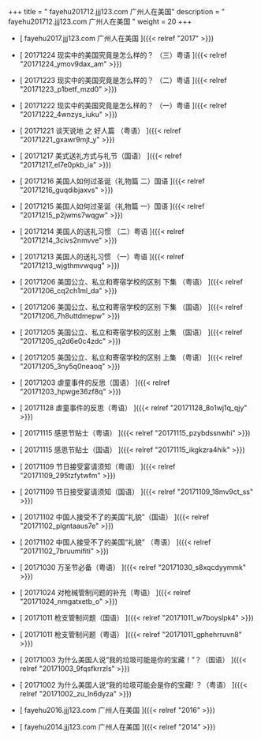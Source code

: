 +++
title = "  fayehu201712.jjj123.com 广州人在美国"
description = "  fayehu201712.jjj123.com 广州人在美国  "
weight = 20
+++



* [   fayehu2017.jjj123.com 广州人在美国 ]({{< relref "2017" >}})


* [ 20171224  现实中的美国究竟是怎么样的？ （三）粤语  ]({{< relref "20171224_ymov9dax_am" >}})


* [ 20171223  现实中的美国究竟是怎么样的？ （二）粤语  ]({{< relref "20171223_p1betf_mzd0" >}})


* [ 20171222  现实中的美国究竟是怎么样的？ （一）粤语  ]({{< relref "20171222_4wnzys_iuku" >}})


* [ 20171221  谈天说地 之 好人篇 （粤语）  ]({{< relref "20171221_gxawr9mjt_y" >}})


* [ 20171217  美式送礼方式与礼节（国语）  ]({{< relref "20171217_el7e0pkb_ia" >}})


* [ 20171216  美国人如何过圣诞（礼物篇 二）国语  ]({{< relref "20171216_guqdibjaxvs" >}})


* [ 20171215  美国人如何过圣诞（礼物篇 一）国语  ]({{< relref "20171215_p2jwms7wqgw" >}})


* [ 20171214  美国人的送礼习惯 （二）粤语  ]({{< relref "20171214_3civs2nmvve" >}})


* [ 20171213  美国人的送礼习惯 （一）粤语  ]({{< relref "20171213_wjgthmvwqug" >}})


* [ 20171206  美国公立、私立和寄宿学校的区别 下集 （粤语）  ]({{< relref "20171206_cq2ch1ml_da" >}})


* [ 20171206  美国公立、私立和寄宿学校的区别 下集 （国语）  ]({{< relref "20171206_7h8uttdmepw" >}})


* [ 20171205  美国公立、私立和寄宿学校的区别 上集 （国语）  ]({{< relref "20171205_q2d6e0c4zdc" >}})


* [ 20171205  美国公立、私立和寄宿学校的区别 上集 （粤语）  ]({{< relref "20171205_3ny5q0neaoq" >}})


* [ 20171203  虐童事件的反思（国语）  ]({{< relref "20171203_hpwge36zf8q" >}})


* [ 20171128  虐童事件的反思（粤语）  ]({{< relref "20171128_8o1wj1q_qjy" >}})


* [ 20171115  感恩节贴士（粤语）  ]({{< relref "20171115_pzybdssnwhi" >}})


* [ 20171115  感恩节贴士（国语）  ]({{< relref "20171115_ikgkzra4hik" >}})


* [ 20171109  节日接受宴请须知（粤语）  ]({{< relref "20171109_295tzfytwfm" >}})


* [ 20171109  节日接受宴请须知（国语）  ]({{< relref "20171109_18mv9ct_ss" >}})


* [ 20171102  中国人接受不了的美国“礼貌”（国语）  ]({{< relref "20171102_plgntaaus7e" >}})


* [ 20171102  中国人接受不了的美国“礼貌” （粤语）  ]({{< relref "20171102_7bruumifiti" >}})


* [ 20171030  万圣节必备（粤语）  ]({{< relref "20171030_s8xqcdyymmk" >}})


* [ 20171024  对枪械管制问题的补充（粤语）  ]({{< relref "20171024_nmgatxetb_o" >}})


* [ 20171011  枪支管制问题（国语）  ]({{< relref "20171011_w7boyslpk4" >}})


* [ 20171011  枪支管制问题（粤语）  ]({{< relref "20171011_gphehrruvn8" >}})


* [ 20171003  为什么美国人说“我的垃圾可能是你的宝藏！”？（国语）  ]({{< relref "20171003_9fqsfkrrzls" >}})


* [ 20171002  为什么美国人说“我的垃圾可能会是你的宝藏! ？（粤语）  ]({{< relref "20171002_zu_ln6dyza" >}})


* [   fayehu2016.jjj123.com 广州人在美国 ]({{< relref "2016" >}})


* [   fayehu2014.jjj123.com 广州人在美国 ]({{< relref "2014" >}})


